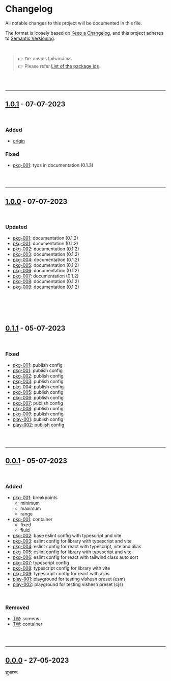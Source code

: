 # Changelog

All notable changes to this project will be documented in this file.

The format is loosely based on [Keep a Changelog][changelog],
and this project adheres to [Semantic Versioning][semver].

<br>

> 👉 `TW:` means tailwindcss <br>
> 👉 Please refer [List of the package ids][list-uid]

<br><br>

---

## [1.0.1] - 07-07-2023

<br>

### Added

- [origin]

### Fixed

- [pkg-001]\: tyos in documentation (0.1.3)

<br><br>

---

## [1.0.0] - 07-07-2023

<br>

### Updated

- [pkg-001]\: documentation (0.1.2)
- [pkg-001]\: documentation (0.1.2)
- [pkg-002]\: documentation (0.1.2)
- [pkg-003]\: documentation (0.1.2)
- [pkg-004]\: documentation (0.1.2)
- [pkg-005]\: documentation (0.1.2)
- [pkg-006]\: documentation (0.1.2)
- [pkg-007]\: documentation (0.1.2)
- [pkg-008]\: documentation (0.1.2)
- [pkg-009]\: documentation (0.1.2)

## <br><br>

## [0.1.1] - 05-07-2023

<br>

### Fixed

- [pkg-001]\: publish config
- [pkg-001]\: publish config
- [pkg-002]: publish config
- [pkg-003]: publish config
- [pkg-004]: publish config
- [pkg-005]: publish config
- [pkg-006]: publish config
- [pkg-007]: publish config
- [pkg-008]: publish config
- [pkg-009]: publish config
- [play-001]: publish config
- [play-002]: publish config

<br><br>

---

## [0.0.1] - 05-07-2023

<br>

### Added

- [pkg-001]\: breakpoints
  - minimum
  - maximum
  - range
- [pkg-001]\: container
  - fixed
  - fluid
- [pkg-002]: base eslint config with typescript and vite
- [pkg-003]: eslint config for library with typescript and vite
- [pkg-004]: eslint config for react with typescript, vite and alias
- [pkg-005]: eslint config for library with typescript and vite
- [pkg-006]: eslint config for react with tailwind class auto sort
- [pkg-007]: typescript config
- [pkg-008]: typescript config for library with vite
- [pkg-009]: typescript config for react with alias
- [play-001]: playground for testing vishesh preset (esm)
- [play-002]: playground for testing vishesh preset (cjs)

<br>

### Removed

- [TW]\: screens
- [TW]\: container

<br><br>

---

## [0.0.0] - 27-05-2023

शुभारम्भः

[1.0.1]: https://github.com/mrjadeja/vishesh/compare/8881f38..eb9b099
[1.0.0]: https://github.com/mrjadeja/vishesh/compare/6f06e0d..8881f38
[0.1.1]: https://github.com/mrjadeja/vishesh/commit/46f5eba6cd849f33698c5ab594949f2d504d898f "Update docs and prepare github action workflow"
[0.0.1]: https://github.com/mrjadeja/vishesh/commit/60e5816fc7d3664bdafccdca2aaa75f88eef8318 "Initial Setup"
[0.0.0]: https://github.com/mrjadeja/vishesh/commit/0be58e6a1c46e655452249712c55dbc8f496091f "Initial commit"
[TW]: https://github.com/tailwindlabs/tailwindcss/blob/master/CHANGELOG.md "Changelog of tailwindcss"
[origin]: https://github.com/mrjadeja/vishesh/blob/main/CHANGELOG.md "The vishesh monorepo itself"
[pkg-001]: https://github.com/mrjadeja/vishesh/blob/main/src/packages/preset/CHANGELOG.md "Changelog of vishesh preset"
[pkg-002]: https://github.com/mrjadeja/vishesh/blob/main/src/dev/eslint/CHANGELOG.md "Changelog of eslint config"
[pkg-003]: https://github.com/mrjadeja/vishesh/blob/main/src/dev/eslint-lib/CHANGELOG.md "Changelog of eslint config for library"
[pkg-004]: https://github.com/mrjadeja/vishesh/blob/main/src/dev/eslint-react/CHANGELOG.md "Changelog of eslint config for react"
[pkg-005]: https://github.com/mrjadeja/vishesh/blob/main/src/dev/prettier/CHANGELOG.md "Changelog of pretteir config"
[pkg-006]: https://github.com/mrjadeja/vishesh/blob/main/src/dev/prettier-react/CHANGELOG.md "Changelog of prettier config for react"
[pkg-007]: https://github.com/mrjadeja/vishesh/blob/main/src/dev/typescript/CHANGELOG.md "Changelog of typescript config"
[pkg-008]: https://github.com/mrjadeja/vishesh/blob/main/src/dev/typescript-lib/CHANGELOG.md "Changelog of typescript config for library"
[pkg-009]: https://github.com/mrjadeja/vishesh/blob/main/src/dev/typescript-react/CHANGELOG.md "Changelog of typescript config for react"
[play-001]: https://github.com/mrjadeja/vishesh/blob/main/src/playground/preset/esm/CHANGELOG.md "Changelog of playground for testing vishesh preset (esm)"
[play-002]: https://github.com/mrjadeja/vishesh/blob/main/src/playground/preset/cjs/CHANGELOG.md "Changelog of playground for testing vishesh preset (cjs)"
[list-uid]: https://github.com/mrjadeja/vishesh/UID_LIST.md "List of packages unique identifier"
[changelog]: https://keepachangelog.com/en/1.0.0/ "Keep a changelog guide"
[semver]: https://semver.org/spec/v2.0.0.html "Semantic versioning"
